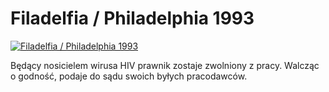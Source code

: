 Filadelfia / Philadelphia 1993 
=============
[![Filadelfia / Philadelphia 1993 ](http://vidos.pl/images/player.gif)](http://vidos.pl/filadelfia-philadelphia-1993)

 Będący nosicielem wirusa HIV prawnik zostaje zwolniony z pracy. Walcząc o godność, podaje do sądu swoich byłych pracodawców.
